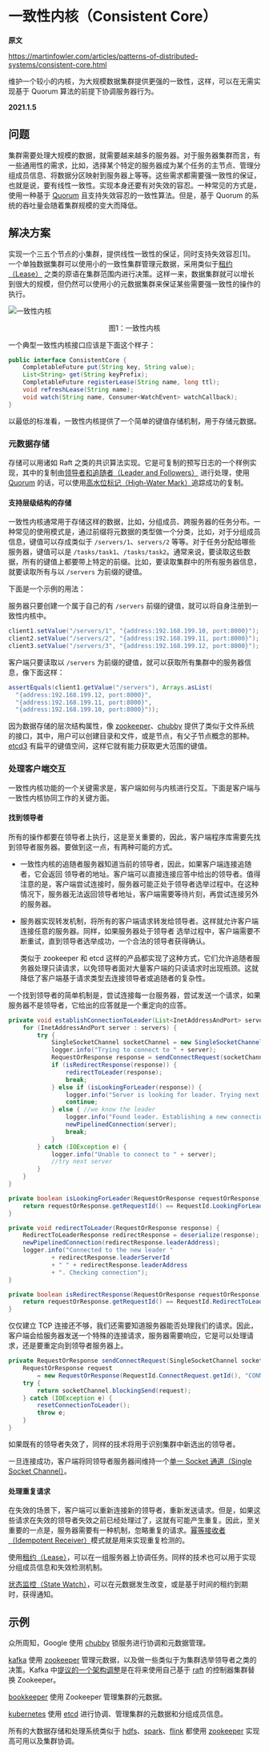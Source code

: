 # 一致性内核（Consistent Core）

**原文**

https://martinfowler.com/articles/patterns-of-distributed-systems/consistent-core.html

维护一个较小的内核，为大规模数据集群提供更强的一致性，这样，可以在无需实现基于 Quorum 算法的前提下协调服务器行为。

**2021.1.5**

## 问题

集群需要处理大规模的数据，就需要越来越多的服务器。对于服务器集群而言，有一些通用性的需求，比如，选择某个特定的服务器成为某个任务的主节点、管理分组成员信息、将数据分区映射到服务器上等等。这些需求都需要强一致性的保证，也就是说，要有线性一致性。实现本身还要有对失效的容忍。一种常见的方式是，使用一种基于 [Quorum](https://martinfowler.com/articles/patterns-of-distributed-systems/quorum.html) 且支持失效容忍的一致性算法。但是，基于 Quorum 的系统的吞吐量会随着集群规模的变大而降低。

## 解决方案

实现一个三五个节点的小集群，提供线性一致性的保证，同时支持失效容忍[1]。一个单独数据集群可以使用小的一致性集群管理元数据，采用类似于[租约（Lease）](https://martinfowler.com/articles/patterns-of-distributed-systems/time-bound-lease.html) 之类的原语在集群范围内进行决策。这样一来，数据集群就可以增长到很大的规模，但仍然可以使用小的元数据集群来保证某些需要强一致性的操作的执行。

![一致性内核](../image/ConsistentCore.png)
<center>图1：一致性内核</center>

一个典型一致性内核接口应该是下面这个样子：

```java
public interface ConsistentCore {
    CompletableFuture put(String key, String value);
    List<String> get(String keyPrefix);
    CompletableFuture registerLease(String name, long ttl);
    void refreshLease(String name);
    void watch(String name, Consumer<WatchEvent> watchCallback);
}
```
以最低的标准看，一致性内核提供了一个简单的键值存储机制，用于存储元数据。

### 元数据存储

存储可以用诸如 Raft 之类的共识算法实现。它是可复制的预写日志的一个样例实现，其中的复制由[领导者和追随者（Leader and Followers）](https://martinfowler.com/articles/patterns-of-distributed-systems/leader-follower.html) 进行处理，使用 [Quorum](https://martinfowler.com/articles/patterns-of-distributed-systems/quorum.html) 的话，可以使用[高水位标记（High-Water Mark）](high-water-mark.md)追踪成功的复制。

#### 支持层级结构的存储

一致性内核通常用于存储这样的数据，比如，分组成员、跨服务器的任务分布。一种常见的使用模式是，通过前缀将元数据的类型做一个分类，比如，对于分组成员信息，键值可以存成类似于 `/servers/1`、`servers/2` 等等。对于任务分配给哪些服务器，键值可以是 `/tasks/task1`、`/tasks/task2`。通常来说，要读取这些数据，所有的键值上都要带上特定的前缀。比如，要读取集群中的所有服务器信息，就要读取所有与以 `/servers` 为前缀的键值。

下面是一个示例的用法：

服务器只要创建一个属于自己的有 `/servers` 前缀的键值，就可以将自身注册到一致性内核中。

```java
client1.setValue("/servers/1", "{address:192.168.199.10, port:8000}");
client2.setValue("/servers/2", "{address:192.168.199.11, port:8000}");
client3.setValue("/servers/3", "{address:192.168.199.12, port:8000}");
```

客户端只要读取以 `/servers` 为前缀的键值，就可以获取所有集群中的服务器信息，像下面这样：


```java
assertEquals(client1.getValue("/servers"), Arrays.asList(
  "{address:192.168.199.12, port:8000}",
  "{address:192.168.199.11, port:8000}",
  "{address:192.168.199.10, port:8000}"));
```

因为数据存储的层次结构属性，像 [zookeeper](https://zookeeper.apache.org/)、[chubby](https://research.google/pubs/pub27897/) 提供了类似于文件系统的接口，其中，用户可以创建目录和文件，或是节点，有父子节点概念的那种。[etcd3](https://coreos.com/blog/etcd3-a-new-etcd.html) 有扁平的键值空间，这样它就有能力获取更大范围的键值。

### 处理客户端交互

一致性内核功能的一个关键需求是，客户端如何与内核进行交互。下面是客户端与一致性内核协同工作的关键方面。

#### 找到领导者

所有的操作都要在领导者上执行，这是至关重要的，因此，客户端程序库需要先找到领导者服务器。要做到这一点，有两种可能的方式。

* 一致性内核的追随者服务器知道当前的领导者，因此，如果客户端连接追随者，它会返回 领导者的地址。客户端可以直接连接应答中给出的领导者。值得注意的是，客户端尝试连接时，服务器可能正处于领导者选举过程中。在这种情况下，服务器无法返回领导者地址，客户端需要等待片刻，再尝试连接另外的服务器。

* 服务器实现转发机制，将所有的客户端请求转发给领导者。这样就允许客户端连接任意的服务器。同样，如果服务器处于领导者 选举过程中，客户端需要不断重试，直到领导者选举成功，一个合法的领导者获得确认。

    类似于 zookeeper 和 etcd 这样的产品都实现了这种方式，它们允许追随者服务器处理只读请求，以免领导者面对大量客户端的只读请求时出现瓶颈。这就降低了客户端基于请求类型去连接领导者或追随者的复杂性。

一个找到领导者的简单机制是，尝试连接每一台服务器，尝试发送一个请求，如果服务器不是领导者，它给出的应答就是一个重定向的应答。

```java
private void establishConnectionToLeader(List<InetAddressAndPort> servers) {
    for (InetAddressAndPort server : servers) {
        try {
            SingleSocketChannel socketChannel = new SingleSocketChannel(server, 10);
            logger.info("Trying to connect to " + server);
            RequestOrResponse response = sendConnectRequest(socketChannel);
            if (isRedirectResponse(response)) {
                redirectToLeader(response);
                break;
            } else if (isLookingForLeader(response)) {
                logger.info("Server is looking for leader. Trying next server");
                continue;
            } else { //we know the leader
                logger.info("Found leader. Establishing a new connection.");
                newPipelinedConnection(server);
                break;
            }
        } catch (IOException e) {
            logger.info("Unable to connect to " + server);
            //try next server
        }
    }
}

private boolean isLookingForLeader(RequestOrResponse requestOrResponse) {
    return requestOrResponse.getRequestId() == RequestId.LookingForLeader.getId();
}

private void redirectToLeader(RequestOrResponse response) {
    RedirectToLeaderResponse redirectResponse = deserialize(response);
    newPipelinedConnection(redirectResponse.leaderAddress);
    logger.info("Connected to the new leader "
            + redirectResponse.leaderServerId
            + " " + redirectResponse.leaderAddress
            + ". Checking connection");
}

private boolean isRedirectResponse(RequestOrResponse requestOrResponse) {
    return requestOrResponse.getRequestId() == RequestId.RedirectToLeader.getId();
}
```

仅仅建立 TCP 连接还不够，我们还需要知道服务器能否处理我们的请求。因此，客户端会给服务器发送一个特殊的连接请求，服务器需要响应，它是可以处理请求，还是要重定向到领导者服务器上。

```java
private RequestOrResponse sendConnectRequest(SingleSocketChannel socketChannel) throws IOException {
    RequestOrResponse request
        = new RequestOrResponse(RequestId.ConnectRequest.getId(), "CONNECT", 0);
    try {
        return socketChannel.blockingSend(request);
    } catch (IOException e) {
        resetConnectionToLeader();
        throw e;
    }
}
```

如果既有的领导者失效了，同样的技术将用于识别集群中新选出的领导者。

一旦连接成功，客户端将同领导者服务器间维持一个[单一 Socket 通道（Single Socket Channel）](https://martinfowler.com/articles/patterns-of-distributed-systems/single-socket-channel.html)。

#### 处理重复请求

在失效的场景下，客户端可以重新连接新的领导者，重新发送请求。但是，如果这些请求在失效的领导者失效之前已经处理过了，这就有可能产生重复。因此，至关重要的一点是，服务器需要有一种机制，忽略重复的请求。[幂等接收者（Idempotent Receiver）](idempotent-receiver.md)模式就是用来实现重复检测的。

使用[租约（Lease）](https://martinfowler.com/articles/patterns-of-distributed-systems/time-bound-lease.html)，可以在一组服务器上协调任务。同样的技术也可以用于实现分组成员信息和失效检测机制。

[状态监控（State Watch）](https://martinfowler.com/articles/patterns-of-distributed-systems/state-watch.html)，可以在元数据发生改变，或是基于时间的租约到期时，获得通知。

## 示例

众所周知，Google 使用 [chubby](https://research.google/pubs/pub27897/) 锁服务进行协调和元数据管理。

[kafka](https://kafka.apache.org/) 使用 [zookeeper](https://zookeeper.apache.org/) 管理元数据，以及做一些类似于为集群选举领导者之类的决策。Kafka 中[提议的一个架构调整](https://cwiki.apache.org/confluence/display/KAFKA/KIP-500%3A+Replace+ZooKeeper+with+a+Self-Managed+Metadata+Quorum)是在将来使用自己基于 [raft](https://raft.github.io/) 的控制器集群替换 Zookeeper。

[bookkeeper](https://bookkeeper.apache.org/) 使用 Zookeeper 管理集群的元数据。

[kubernetes](https://kubernetes.io/) 使用 [etcd](https://etcd.io/) 进行协调、管理集群的元数据和分组成员信息。

所有的大数据存储和处理系统类似于 [hdfs](https://hadoop.apache.org/docs/r3.0.0/hadoop-project-dist/hadoop-hdfs/HDFSHighAvailabilityWithNFS.html)、[spark](http://spark.apache.org/docs/latest/spark-standalone.html#standby-masters-with-zookeeper)、[flink](https://ci.apache.org/projects/flink/flink-docs-release-1.11/ops/jobmanager_high_availability.html) 都使用 [zookeeper](https://zookeeper.apache.org/) 实现高可用以及集群协调。

